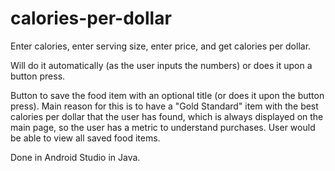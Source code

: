 # calories-per-dollar
Enter calories, enter serving size, enter price, and get calories per dollar.

Will do it automatically (as the user inputs the numbers) or does it upon a button press.

Button to save the food item with an optional title (or does it upon the button press). Main reason for this is to have a "Gold Standard" item with the best calories per dollar that the user has found, which is always displayed on the main page, so the user has a metric to understand purchases. User would be able to view all saved food items.

Done in Android Studio in Java.